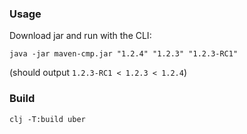 ### Usage

Download jar and run with the CLI:

```
java -jar maven-cmp.jar "1.2.4" "1.2.3" "1.2.3-RC1"
```

(should output `1.2.3-RC1 < 1.2.3 < 1.2.4`)

### Build

```
clj -T:build uber
```
